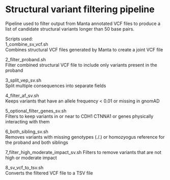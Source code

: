 # Structural variant filtering pipeline

Pipeline used to filter output from Manta annotated VCF files to produce a list of candidate structural variants longer than 50 base pairs.

Scripts used:  
1_combine_sv_vcf.sh  
Combines structural VCF files generated by Manta to create a joint VCF file

2_filter_proband.sh  
Filter combined structural VCF file to include only variants present in the proband

3_split_vep_sv.sh  
Split multiple consequences into separate fields

4_filter_af_sv.sh  
Keeps variants that have an allele frequency < 0.01 or missing in gnomAD

5_optional_filter_genes_sv.sh  
Filters to keep variants in or near to CDH1 CTNNA1 or genes physically interacting with them

6_both_sibling_sv.sh  
Removes variants with missing genotypes (./.) or homozyogus reference for the proband and both siblings

7_filter_high_moderate_impact_sv.sh
Filters to remove variants that are not high or moderate impact

8_sv_vcf_to_tsv.sh  
Converts the filtered VCF file to a TSV file

